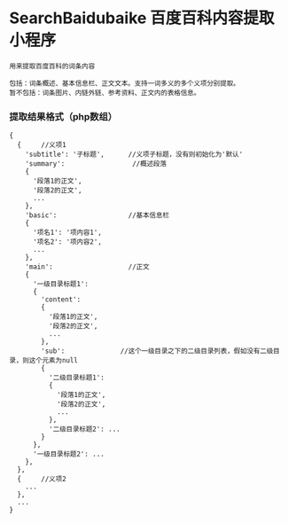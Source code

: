 # SearchBaidubaike 百度百科内容提取小程序
    用来提取百度百科的词条内容
    
    包括：词条概述、基本信息栏、正文文本。支持一词多义的多个义项分别提取。
    暂不包括：词条图片、内链外链、参考资料、正文内的表格信息。
### 提取结果格式（php数组）
    {
      {     //义项1
        'subtitle': '子标题',      //义项子标题，没有则初始化为'默认'
        'summary':                 //概述段落
        {
          '段落1的正文',
          '段落2的正文',
          ...
        },
        'basic':                  //基本信息栏
        {
          '项名1': '项内容1',
          '项名2': '项内容2',
          ...
        },
        'main':                   //正文
        {
          '一级目录标题1':
          {
            'content':
            {
              '段落1的正文',
              '段落2的正文',
              ...
            },
            'sub':              //这个一级目录之下的二级目录列表，假如没有二级目录，则这个元素为null
            {
              '二级目录标题1':
              {
                '段落1的正文',
                '段落2的正文',
                ...
              },
              '二级目录标题2': ...
            }
          },
          '一级目录标题2': ...
        },
      },
      {     //义项2
        ...
      },
      ...
    }
